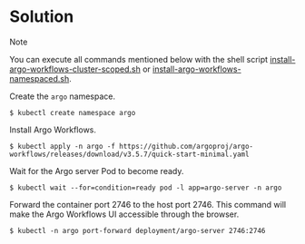 # Solution

> [!NOTE]
> You can execute all commands mentioned below with the shell script [install-argo-workflows-cluster-scoped.sh](./install-argo-workflows-cluster-scoped.sh) or [install-argo-workflows-namespaced.sh](./install-argo-workflows-namespaced.sh).

Create the `argo` namespace.

```
$ kubectl create namespace argo
```

Install Argo Workflows.

```
$ kubectl apply -n argo -f https://github.com/argoproj/argo-workflows/releases/download/v3.5.7/quick-start-minimal.yaml
```

Wait for the Argo server Pod to become ready.

```
$ kubectl wait --for=condition=ready pod -l app=argo-server -n argo
```

Forward the container port 2746 to the host port 2746. This command will make the Argo Workflows UI accessible through the browser.

```
$ kubectl -n argo port-forward deployment/argo-server 2746:2746
```